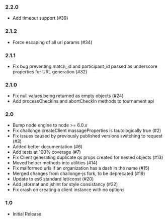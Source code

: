 ### 2.2.0
- Add timeout support (#39)

### 2.1.2
- Force escaping of all url params (#34)

### 2.1.1
- Fix bug preventing match_id and participant_id passed as underscore properties for URL generation (#32)

### 2.1.0
- Fix null values being returned as empty objects (#24)
- Add processCheckIns and abortCheckIn methods to tournament api

### 2.0
- Bump node engine to node >= 6.0.x
- Fix challonge.createClient massageProperties is tautologically true (#2)
- Fix issues caused by previously published versions switching to request (#3)
- Added better documentation (#6)
- Add tests at 100% coverage (#7)
- Fix Client generating duplicate qs props created for nested objects (#13)
- Moved helper methods into utilities (#14)
- Fix malformed urls if an organization has a dash in the name (#15)
- Merged changes from challonge-js fork, to be deprecated (#19)
- Update to es6 standard let/const (#20)
- Add jsformat and jshint for style consistancy (#22)
- Fix crash on creating a client instance with no options

### 1.0
- Initial Release
